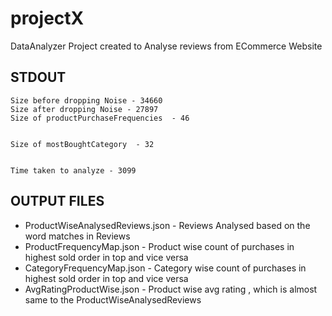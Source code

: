 # projectX
DataAnalyzer Project created to Analyse reviews from ECommerce Website


## STDOUT 
```
Size before dropping Noise - 34660
Size after dropping Noise - 27897
Size of productPurchaseFrequencies  - 46


Size of mostBoughtCategory  - 32


Time taken to analyze - 3099
```

## OUTPUT FILES
* ProductWiseAnalysedReviews.json - Reviews Analysed based on the word matches in Reviews
* ProductFrequencyMap.json - Product wise count of purchases in highest sold order in top and vice versa
* CategoryFrequencyMap.json - Category wise count of purchases in highest sold order in top and vice versa
* AvgRatingProductWise.json - Product wise avg rating , which is almost same to the ProductWiseAnalysedReviews